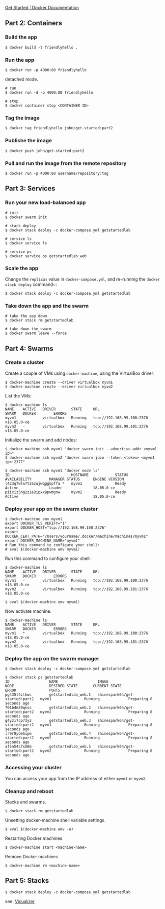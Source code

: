 
[Get Started | Docker Documentation](https://docs.docker.com/get-started/)

## Part 2: Containers

### Build the app

```
$ docker build -t friendlyhello .
```

### Run the app

```
$ docker run -p 4000:80 friendlyhello
```

detached mode.

```
# run
$ docker run -d -p 4000:80 friendlyhello

# stop
$ docker container stop <CONTAINER ID>
```

### Tag the image

```
$ docker tag friendlyhello john/get-started:part2
```

### Publishe the image

```
$ docker push john/get-started:part2
```

### Pull and run the image from the remote repository

```
$ docker run -p 4000:80 username/repository:tag
```


## Part 3: Services

### Run your new load-balanced app

```
# init
$ docker swarm init

# stack deploy
$ docker stack deploy -c docker-compose.yml getstartedlab

# service ls
$ docker service ls

# service ps
$ docker service ps getstartedlab_web
```


### Scale the app

Change the `replicas` value in `docker-compose.yml`, and re-runnnig the `docker stack deploy` command~:

```
$ docker stack deploy -c docker-compose.yml getstartedlab
```

### Take down the app and the swarm

```
# take the app down
$ docker stack rm getstartedlab

# take down the swarm
$ docker swarm leave --force
```


## Part 4: Swarms

### Create a cluster

Create a couple of VMs using `docker-machine`, using the VirtualBox driver:

```
$ docker-machine create --driver virtualbox myvm1
$ docker-machine create --driver virtualbox myvm2
```

List the VMs:

```
$ docker-machine ls
NAME    ACTIVE   DRIVER       STATE     URL                         SWARM   DOCKER        ERRORS
myvm1   -        virtualbox   Running   tcp://192.168.99.100:2376           v18.05.0-ce
myvm2   -        virtualbox   Running   tcp://192.168.99.101:2376           v18.05.0-ce
```

Initialize the swarm and add nodes:

```
$ docker-machine ssh myvm1 "docker swarm init --advertise-addr <myvm1 ip>"
$ docker-machine ssh myvm2 "docker swarm join --token <token> <myvm1 ip>:2377"
```

```
$ docker-machine ssh myvm1 "docker node ls"
ID                            HOSTNAME            STATUS              AVAILABILITY        MANAGER STATUS      ENGINE VERSION
l423qfwln7tz6zujwqggbpffa *   myvm1               Ready               Active              Leader              18.05.0-ce
piixiz5ng2z1e8ipxx9pwmgnw     myvm2               Ready               Active                                  18.05.0-ce
```


### Deploy your app on the swarm cluster

```
$ docker-machine env myvm1
export DOCKER_TLS_VERIFY="1"
export DOCKER_HOST="tcp://192.168.99.100:2376"
export DOCKER_CERT_PATH="/Users/yourname/.docker/machine/machines/myvm1"
export DOCKER_MACHINE_NAME="myvm1"
# Run this command to configure your shell:
# eval $(docker-machine env myvm1)
```

Run this command to configure your shell:

```
$ docker-machine ls
NAME    ACTIVE   DRIVER       STATE     URL                         SWARM   DOCKER        ERRORS
myvm1   -        virtualbox   Running   tcp://192.168.99.100:2376           v18.05.0-ce
myvm2   -        virtualbox   Running   tcp://192.168.99.101:2376           v18.05.0-ce

$ eval $(docker-machine env myvm1)
```

Now activate machine.

```
$ docker-machine ls
NAME    ACTIVE   DRIVER       STATE     URL                         SWARM   DOCKER        ERRORS
myvm1   *        virtualbox   Running   tcp://192.168.99.100:2376           v18.05.0-ce
myvm2   -        virtualbox   Running   tcp://192.168.99.101:2376           v18.05.0-ce
```


### Deploy the app on the swarm manager

```
$ docker stack deploy -c docker-compose.yml getstartedlab
```

```
$ docker stack ps getstartedlab
ID                  NAME                  IMAGE                            NODE                DESIRED STATE       CURRENT STATE             ERROR               PORTS
pg435t4ilkwc        getstartedlab_web.1   shinespark64/get-started:part2   myvm1               Running             Preparing 8 seconds ago
701b4m59qnss        getstartedlab_web.2   shinespark64/get-started:part2   myvm2               Running             Preparing 8 seconds ago
g4yzi7cp73yz        getstartedlab_web.3   shinespark64/get-started:part2   myvm1               Running             Preparing 8 seconds ago
lr9r8ydehipm        getstartedlab_web.4   shinespark64/get-started:part2   myvm2               Running             Preparing 8 seconds ago
af5n54s7xm0m        getstartedlab_web.5   shinespark64/get-started:part2   myvm2               Running             Preparing 8 seconds ago
```

### Accessing your cluster

You can access your app from the IP address of either `myvm1` or `myvm2`.

### Cleanup and reboot

Stacks and swarms.

```
$ docker stack rm getstartedlab
```

Unsetting docker-machine shell variable settings.

```
$ eval $(docker-machine env -u)
```

Restarting Docker machines

```
$ docker-machine start <machine-name>
```

Remove Docker machines

```
$ docker-machine rm <machine-name>
```


## Part 5: Stacks

```
$ docker stack deploy -c docker-compose.yml getstartedlab
```

see: [Visualizer](http://localhost:8080/)
